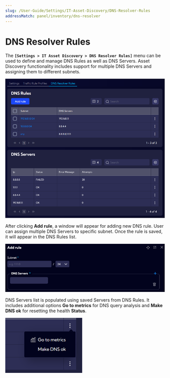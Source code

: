 ```yaml
---
slug: /User-Guide/Settings/IT-Asset-Discovery/DNS-Resolver-Rules
addressMatch: panel/inventory/dns-resolver
---
```



# DNS Resolver Rules

The **`[Settings > IT Asset Discovery > DNS Resolver Rules]`** menu can be used to define and manage DNS Rules as well as DNS Servers. Asset Discovery functionality includes support for multiple DNS Servers and assigning them to different subnets.

![DNS Resolver Rules](assets/DNS-Resolver-Rules.png)

After clicking **Add rule**, a window will appear for adding new DNS rule. User can assign multiple DNS Servers to specific subnet. Once the rule is saved, it will appear in the DNS Rules list.

![Add rule](assets/Add-rule.png)

DNS Servers list is populated using saved Servers from DNS Rules. It includes additional options **Go to metrics** for DNS query analysis and **Make DNS ok** for resetting the health **Status**.

![Additional Options](assets/additional-options.png)

